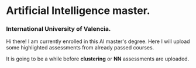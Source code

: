 # Artificial Intelligence master.
### International University of Valencia.

Hi there!
I am currently enrolled in this AI master's degree. Here I will upload some highlighted assessments from already passed courses. 

It is going to be a while before **clustering** or **NN** assessments are uploaded.
